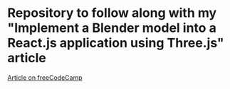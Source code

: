# Repository to follow along with my "Implement a Blender model into a React.js application using Three.js" article

[Article on freeCodeCamp](https://www.freecodecamp.org/news/author/matthes-bar/)
